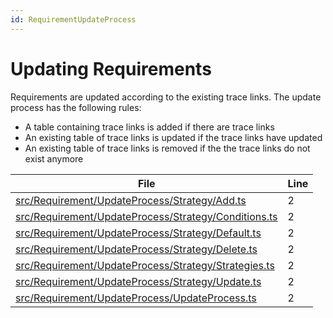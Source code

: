 ```yaml
---
id: RequirementUpdateProcess
---
```


# Updating Requirements

Requirements are updated according to the existing trace links.
The update process has the following rules:

-   A table containing trace links is added if there are trace links
-   An existing table of trace links is updated if the trace links have updated
-   An existing table of trace links is removed if the the trace links do not exist anymore

<div class="tracey">

| File                                                                                                                  | Line |
| --------------------------------------------------------------------------------------------------------------------- | ---- |
| [src/Requirement/UpdateProcess/Strategy/Add.ts](../../src/Requirement/UpdateProcess/Strategy/Add.ts#L2)               | 2    |
| [src/Requirement/UpdateProcess/Strategy/Conditions.ts](../../src/Requirement/UpdateProcess/Strategy/Conditions.ts#L2) | 2    |
| [src/Requirement/UpdateProcess/Strategy/Default.ts](../../src/Requirement/UpdateProcess/Strategy/Default.ts#L2)       | 2    |
| [src/Requirement/UpdateProcess/Strategy/Delete.ts](../../src/Requirement/UpdateProcess/Strategy/Delete.ts#L2)         | 2    |
| [src/Requirement/UpdateProcess/Strategy/Strategies.ts](../../src/Requirement/UpdateProcess/Strategy/Strategies.ts#L2) | 2    |
| [src/Requirement/UpdateProcess/Strategy/Update.ts](../../src/Requirement/UpdateProcess/Strategy/Update.ts#L2)         | 2    |
| [src/Requirement/UpdateProcess/UpdateProcess.ts](../../src/Requirement/UpdateProcess/UpdateProcess.ts#L2)             | 2    |

</div>
